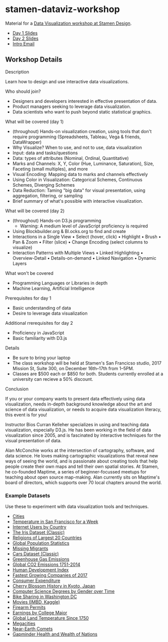 # stamen-dataviz-workshop

Material for a [Data Visualization workshop at Stamen Design](https://stamen.com/data-visualization-classes/data-visualization-foundations/).

 * [Day 1 Slides](https://docs.google.com/presentation/d/1bEhUsW5Or01m3FX2dhzH-3CXpx2uaXwE0bkNaBS5Wyk/edit?usp=sharing)
 * [Day 2 Slides](https://docs.google.com/presentation/d/104evml40TpEK73oQ3xGAMN-g_FiwOsYWfgx-9vQ0oB8/edit?usp=sharing)
 * [Intro Email](https://docs.google.com/document/d/12l-ncsLO7J9bA7axVOCHXoRvmtgv-9yZkVOyOIeW9HI/edit)

## Workshop Details

Description

Learn how to design and use interactive data visualizations.

Who should join?

 * Designers and developers interested in effective presentation of data.
 * Product managers seeking to leverage data visualization.
 * Data scientists who want to push beyond static statistical graphics.

What will be covered (day 1)

 * (throughout) Hands-on visualization creation, using tools that don't require programming (Spreadsheets, Tableau, Vega & friends, DataWrapper)
 * Why Visualize? When to use, and not to use, data visualization
 * Input: data and tasks/questions
 * Data: types of attributes (Nominal, Ordinal, Quantitative)
 * Marks and Channels: X, Y, Color (Hue, Luminance, Saturation), Size, Faceting (small multiples), and more
 * Visual Encoding: Mapping data to marks and channels effectively
 * Using Color in Visualization: Categorical Schemes, Continuous Schemes, Diverging Schemes
 * Data Reduction: Taming "big data" for visual presentation, using aggregation, filtering, or sampling
 * Brief summary of what's possible with interactive visualization.

What will be covered (day 2)
 * (throughout) Hands-on D3.js programming
   * Warning: A medium level of JavaScript proficiency is required
 * Using Blockbuilder.org & Bl.ocks.org to find and create
 * Interactions in a Single View
      • Select (hover, click)
      • Highlight
      •  Brush
      •  Pan & Zoom
      •  Filter (slice)
      •  Change Encoding (select columns to visualize)
 *  Interaction Patterns with Multiple Views
      •  Linked Highlighting
      •  Overview-Detail
      •  Details-on-demand
      •  Linked Navigation
      •  Dynamic Layers

What won't be covered

 * Programming Languages or Libraries in depth
 * Machine Learning, Artificial Intelligence

Prerequisites for day 1

 * Basic understanding of data
 * Desire to leverage data visualization

Additional rrerequisites for day 2

 * Proficiency in JavaScript
 * Basic familiarity with D3.js

Details

 * Be sure to bring your laptop
 * The class workshop will be held at Stamen's San Francicso studio, 2017 Mission St, Suite 300, on December 16th–17th from 1–5PM.
 * Classes are $500 each or $850 for both. Students currently enrolled at a university can recieve a 50% discount.   

Conclusion

If you or your company wants to present data effectively using data visualization, needs in-depth background knowledge about the art and science of data visualization, or needs to acquire data visualization literacy, this event is for you!

Instructor Bios
Curran Kelleher specializes in using and teaching data visualization, especially D3.js. He has been working in the field of data visualization since 2005, and is fascinated by interactive techniques for the visual presentation of data.

Alan McConchie works at the intersection of cartography, software, and data science. He loves making cartographic visualizations that reveal new ways of seeing the world, and is passionate about creating tools that help people create their own maps and tell their own spatial stories. At Stamen, he co-founded Maptime, a series of beginner-focussed meetups for teaching about open source map-making. Alan currently sits on Maptime's board of directors, which supports over 70 local chapters around the world.

### Example Datasets

Use these to experiment with data visualization tools and techniques.

 * [Cities](https://bl.ocks.org/curran/115407b42ef85b0758595d05c825b346)
 * [Temperature in San Francisco for a Week](https://bl.ocks.org/curran/90240a6d88bdb1411467b21ea0769029)
 * [Internet Users by Country](https://bl.ocks.org/curran/e842c1b64974666c60fc3e437f8c8cf9)
 * [The Iris Dataset (Classic)](https://bl.ocks.org/curran/ecb09f2605c7fbbadf0eeb75da5f0a6b)
 * [Religions of Largest 20 Countries](https://bl.ocks.org/curran/0d2cc6698cad72a48027b8de0ebb417d)
 * [Global Population Statistics](https://bl.ocks.org/BruceHenry/f9c8fdaa96182f18c5517a0d18323f40)
 * [Missing Migrants](https://bl.ocks.org/dbeach24/5eeaeab746a0f7bdd6a3feb1221862d1)
 * [Cars Dataset (Classic)](https://bl.ocks.org/yifancui/747ad6a045d1c8d3487eae647608f7e7)
 * [Greenhouse Gas Emissions](https://bl.ocks.org/RobertDelgado/3e056141ddb506059350ea9948b3af4b)
 * [Global CO2 Emissions 1751-2014](https://bl.ocks.org/sajudson/d1094a88bc612e2b0d8ac7952080f0db)
 * [Human Development Index](https://bl.ocks.org/RobertDelgado/6d535a51ed1c70253c2595c11257a437)
 * [Fastest Growing Companies of 2017](https://bl.ocks.org/connieGao0819/8e49bb81b779eef5b524690a6ff30ecb)
 * [Consumer Expenditure](https://bl.ocks.org/Sania1/43edb286b8678e4cbe0144bdc86a443b)
 * [Cherry Blossom History in Kyoto, Japan](https://bl.ocks.org/thulse/ba5299b7b0b13c2511166c697d41d42d)
 * [Computer Science Degrees by Gender over Time](https://bl.ocks.org/sajudson/772c6d0f442c16f98928bf5831646cb0)
 * [Bike Sharing in Washington DC](https://bl.ocks.org/sajudson/d8d4909fa0512302a95b1e0982a07c0f)
 * [Movies (IMBD, Kaggle)](https://bl.ocks.org/adamfknapp/42793e26c7f4f6eb4dc22174658b7257)
 * [Firearm Permits](https://bl.ocks.org/adamfknapp/1de11cbce59ad89009ff4d61bede70a4)
 * [Earnings by College Major](https://bl.ocks.org/echomelodylwh/d01bedeb99325c27e97f164d8ce7ca9c)
 * [Global Land Temperature Since 1750](https://bl.ocks.org/anqi-lu/99134b5263dc4315fff44e2c68b8eafd)
 * [Megacities](https://bl.ocks.org/anqi-lu/bc73bc205ec19921c89fb2ce76ba703b)
 * [Near-Earth Comets](https://bl.ocks.org/jpasini/656aaf4e7fdcdfb0e24d7438752ea34b)
 * [Gapminder Health and Wealth of Nations](https://raw.githubusercontent.com/resbaz/r-novice-gapminder-files/master/data/gapminder-FiveYearData.csv)

